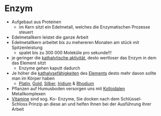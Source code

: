 # Enzym
- Aufgebaut aus Proteinen							
	- im Kern sitzt ein Edelmetall, welches die Enzymatischen Prozesse steuert
- Edelmetallkern leistet die ganze Arbeit
- Edelmetallkern arbeitet bis zu mehereren Monaten am stück mit Spitzenleistung
	- spalet bis zu 300 000 Moleküle pro sekunde!!!
- je geringer die [kathalytische aktivität](Kathalytisch%20aktives%20Metall.md), desto wertloser das Enzym in dem das Element sitzt
	- Enzyme gehen kaputt dadurch
- Je höher die [kathalysefähigkeiten](Kathalytisch%20aktives%20Metall.md) des [Elements](../Stoffe/Datenbank_Elemente_Des_Periodensystems/DB%20Elements.md#Datenbank%20-%20Elemente%20des%20Periodensystems) desto mehr davon sollte man im Körper haben
	- [Platin](../Stoffe/Datenbank_Elemente_Des_Periodensystems/Platin.md), [Gold](../Stoffe/Datenbank_Elemente_Des_Periodensystems/Gold.md), [Silber](../Stoffe/Datenbank_Elemente_Des_Periodensystems/Silber.md),  [Iridium](../Stoffe/Datenbank_Elemente_Des_Periodensystems/Iridium.md) & [Rhodium](../Stoffe/Datenbank_Elemente_Des_Periodensystems/Rhodium.md)
- Pflanzen auf Humusboden versorgen uns mit [Kolloidalen](Kolloid.md) Metallkomplexen
- [Vitamine](../Stoffe/Nahrungs_Inhaltsstoffe/Vitamine/Vitamine.md) sind sog. Ko- Enzyme, Sie docken nach dem Schlüssel- Schloss Prinzip an diese an und helfen Ihnen bei der Ausführung ihrer Arbeit